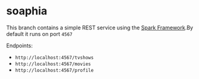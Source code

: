 # soaphia
This branch contains a simple REST service using the [Spark Framework](http://sparkjava.com/).By default it runs on port `4567`

Endpoints:
- `http://localhost:4567/tvshows`
- `http://localhost:4567/movies`
- `http://localhost:4567/profile`
